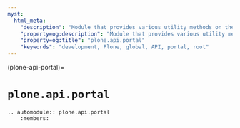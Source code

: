 ```yaml
---
myst:
  html_meta:
    "description": "Module that provides various utility methods on the portal level."
    "property=og:description": "Module that provides various utility methods on the portal level."
    "property=og:title": "plone.api.portal"
    "keywords": "development, Plone, global, API, portal, root"
---
```


(plone-api-portal)=

# `plone.api.portal`

```{eval-rst}
.. automodule:: plone.api.portal
    :members:
```
